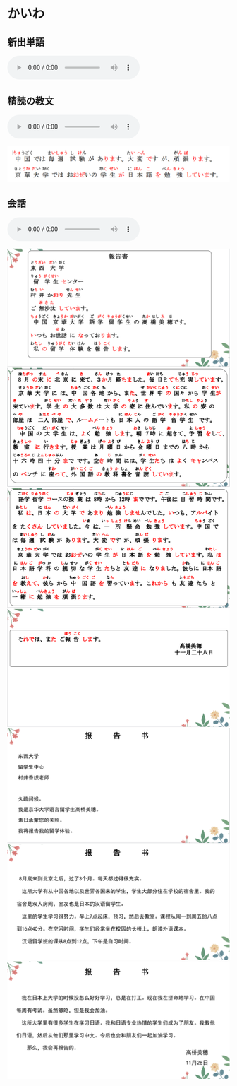 # かいわ

## 新出単語
<vue-plyr>
  <audio controls crossorigin playsinline autoplay loop>
    <source src="../audio/8-2-たんご.mp3" type="audio/mp3" />
  </audio>
 </vue-plyr>

## 精読の教文
<vue-plyr>
  <audio controls crossorigin playsinline autoplay loop>
    <source src="../audio/8-3-1.mp3" type="audio/mp3" />
  </audio>
 </vue-plyr>

![avatar](../images/8-3-1.png)

## 会話
<vue-plyr>
  <audio controls crossorigin playsinline autoplay loop>
    <source src="../audio/8-3-かいわ.mp3" type="audio/mp3" />
  </audio>
 </vue-plyr>

![avatar](../images/8-3-かいわ-1.png)
![avatar](../images/8-3-かいわ-2.png)
![avatar](../images/8-3-かいわ-3.png)
![avatar](../images/8-3-かいわ-4.png)
![avatar](../images/8-3-かいわ-5.png)
![avatar](../images/8-3-かいわ-6.png)
![avatar](../images/8-3-かいわ-7.png)
